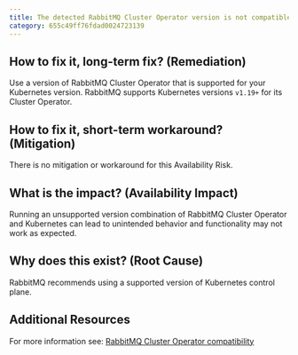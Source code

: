 ```yaml
---
title: The detected RabbitMQ Cluster Operator version is not compatible with your Kubernetes version
category: 655c49ff76fdad0024723139
---
```


## How to fix it, long-term fix? (Remediation)

Use a version of RabbitMQ Cluster Operator that is supported for your Kubernetes version. RabbitMQ supports Kubernetes versions `v1.19+` for its Cluster Operator. 

## How to fix it, short-term workaround? (Mitigation)

There is no mitigation or workaround for this Availability Risk.

## What is the impact? (Availability Impact)

Running an unsupported version combination of RabbitMQ Cluster Operator and Kubernetes can lead to unintended behavior and functionality may not work as expected.

## Why does this exist? (Root Cause)

RabbitMQ recommends using a supported version of Kubernetes control plane.

## Additional Resources

For more information see: [RabbitMQ Cluster Operator compatibility](https://rabbitmq.com/kubernetes/operator/install-operator.html#compatibility)